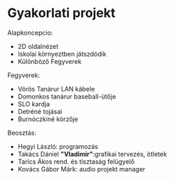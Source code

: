# Gyakorlati projekt
Alapkoncepcio:
* 2D oldalnézet
* Iskolai környeztben játszdódik
* Különböző Fegyverek

Fegyverek:
* Vörös Tanárur LAN kábele
* Domonkos tanárur baseball-ütője
* SLO kardja
* Detréné tojásai
* Burnóczkiné körzője

Beosztás:  
* Hegyi László: programozás
* Takács Dániel **"Vladimir"**:grafikai tervezés, ötletek
* Tarics Ákos rend. és tisztaság felügyelő
* Kovács Gábor Márk: audio projekt manager
